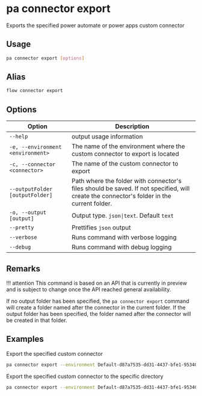# pa connector export

Exports the specified power automate or power apps custom connector

## Usage

```sh
pa connector export [options]
```

## Alias

```sh
flow connector export
```

## Options

Option|Description
------|-----------
`--help`|output usage information
`-e, --environment <environment>`|The name of the environment where the custom connector to export is located
`-c, --connector <connector>`|The name of the custom connector to export
`--outputFolder [outputFolder]`|Path where the folder with connector's files should be saved. If not specified, will create the connector's folder in the current folder.
`-o, --output [output]`|Output type. `json\|text`. Default `text`
`--pretty`|Prettifies `json` output
`--verbose`|Runs command with verbose logging
`--debug`|Runs command with debug logging

## Remarks

!!! attention
    This command is based on an API that is currently in preview and is subject to change once the API reached general availability.

If no output folder has been specified, the `pa connector export` command will create a folder named after the connector in the current folder. If the output folder has been specified, the folder named after the connector will be created in that folder.

## Examples

Export the specified custom connector

```sh
pa connector export --environment Default-d87a7535-dd31-4437-bfe1-95340acd55c5 --connector shared_connector-201-5f20a1f2d8d6777a75-5fa602f410652f4dfa
```

Export the specified custom connector to the specific directory

```sh
pa connector export --environment Default-d87a7535-dd31-4437-bfe1-95340acd55c5 --connector shared_connector-201-5f20a1f2d8d6777a75-5fa602f410652f4dfa --outputFolder connector
```
